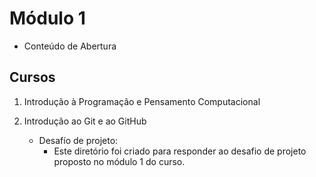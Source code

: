 # Módulo 1 
 - Conteúdo de Abertura
## Cursos

1. Introdução à Programação e Pensamento Computacional

2. Introdução ao Git e ao GitHub
    * Desafío de projeto: 
        - Este diretório foi criado para responder ao desafio de projeto proposto no módulo 1 do curso.

